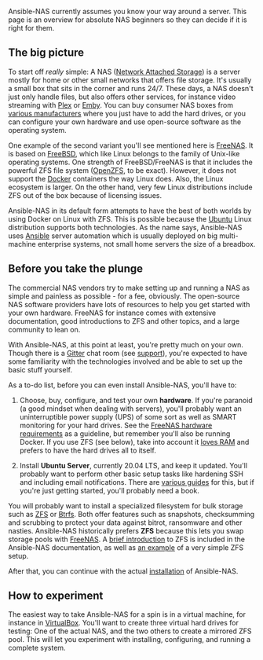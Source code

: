 Ansible-NAS currently assumes you know your way around a server. This page is an
overview for absolute NAS beginners so they can decide if it is right for them.

## The big picture

To start off _really_ simple: A NAS
([Network Attached Storage](https://en.wikipedia.org/wiki/Network-attached_storage)) is
a server mostly for home or other small networks that offers file storage. It's usually
a small box that sits in the corner and runs 24/7. These days, a NAS doesn't just only
handle files, but also offers other services, for instance video streaming with
[Plex](https://www.plex.tv/) or [Emby](https://emby.media/index.html). You can buy
consumer NAS boxes from
[various manufacturers](https://en.wikipedia.org/wiki/List_of_NAS_manufacturers) where
you just have to add the hard drives, or you can configure your own hardware and use
open-source software as the operating system.

One example of the second variant you'll see mentioned here is
[FreeNAS](https://freenas.org/). It is based on [FreeBSD](https://www.freebsd.org/),
which like Linux belongs to the family of Unix-like operating systems. One strength of
FreeBSD/FreeNAS is that it includes the powerful ZFS file system
([OpenZFS](http://www.open-zfs.org/wiki/Main_Page), to be exact). However, it does not
support the [Docker](https://www.docker.com/) containers the way Linux does. Also, the
Linux ecosystem is larger. On the other hand, very few Linux distributions include ZFS
out of the box because of licensing issues.

Ansible-NAS in its default form attempts to have the best of both worlds by using Docker
on Linux with ZFS. This is possible because the [Ubuntu](https://www.ubuntu.com/server)
Linux distribution supports both technologies. As the name says, Ansible-NAS uses
[Ansible](https://www.ansible.com/) server automation which is usually deployed on big
multi-machine enterprise systems, not small home servers the size of a breadbox.

## Before you take the plunge

The commercial NAS vendors try to make setting up and running a NAS as simple and
painless as possible - for a fee, obviously. The open-source NAS software providers have
lots of resources to help you get started with your own hardware. FreeNAS for instance
comes with extensive documentation, good introductions to ZFS and other topics, and a
large community to lean on.

With Ansible-NAS, at this point at least, you're pretty much on your own. Though there
is a [Gitter](https://gitter.im/Ansible-NAS/Chat) chat room (see [support](support.md)),
you're expected to have some familiarity with the technologies involved and be able to
set up the basic stuff yourself.

As a to-do list, before you can even install Ansible-NAS, you'll have to:

1. Choose, buy, configure, and test your own **hardware**. If you're paranoid (a good
   mindset when dealing with servers), you'll probably want an uninterruptible power
   supply (UPS) of some sort as well as SMART monitoring for your hard drives. See the
   [FreeNAS hardware requirements](https://freenas.org/hardware-requirements/) as a
   guideline, but remember you'll also be running Docker. If you use ZFS (see below),
   take into account it [loves RAM](zfs/zfs_overview.md) and prefers to have the hard
   drives all to itself.

1. Install **Ubuntu Server**, currently 20.04 LTS, and keep it updated. You'll probably
   want to perform other basic setup tasks like hardening SSH and including email
   notifications. There are
   [various guides](https://devanswers.co/ubuntu-20-04-initial-server-setup/) for this,
   but if you're just getting started, you'll probably need a book.

You will probably want to install a specialized filesystem for bulk storage such as
[ZFS](http://www.open-zfs.org/wiki/Main_Page) or
[Btrfs](https://btrfs.wiki.kernel.org/index.php/Main_Page). Both offer features such as
snapshots, checksumming and scrubbing to protect your data against bitrot, ransomware
and other nasties. Ansible-NAS historically prefers **ZFS** because this lets you swap
storage pools with [FreeNAS](https://freenas.org/zfs/). A
[brief introduction](zfs/zfs_overview.md) to ZFS is included in the Ansible-NAS
documentation, as well as [an example](zfs/zfs_configuration.md) of a very simple ZFS
setup.

After that, you can continue with the actual [installation](installation.md) of
Ansible-NAS.

## How to experiment

The easiest way to take Ansible-NAS for a spin is in a virtual machine, for instance in
[VirtualBox](https://www.virtualbox.org/). You'll want to create three virtual hard
drives for testing: One of the actual NAS, and the two others to create a mirrored ZFS
pool. This will let you experiment with installing, configuring, and running a complete
system.
